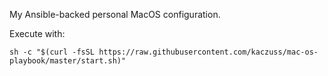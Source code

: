 My Ansible-backed personal MacOS configuration.

Execute with:

```sh -c "$(curl -fsSL https://raw.githubusercontent.com/kaczuss/mac-os-playbook/master/start.sh)"```
